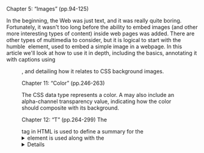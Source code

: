 Chapter 5: “Images” (pp.94-125)

In the beginning, the Web was just text, and it was really quite boring. Fortunately, it wasn't too long before the ability to embed images (and other more interesting types of content) inside web pages was added. There are other types of multimedia to consider, but it is logical to start with the humble <img> element, used to embed a simple image in a webpage. In this article we'll look at how to use it in depth, including the basics, annotating it with captions using <figure>, and detailing how it relates to CSS background images.

Chapter 11: “Color” (pp.246-263)

The <color> CSS data type represents a color. A <color> may also include an alpha-channel transparency value, indicating how the color should composite with its background.



Chapter 12: “T” (pp.264-299)
The <summary> tag in HTML is used to define a summary for the <details> element. 

The <summary> element is used along with the <details> element and provides a summary visible to the user.
When the summary is clicked by the user, the content placed inside the <details> element becomes visible which was previously hidden.
The <summary> tag was added in HTML 5.
The <summary> tag requires both starting and ending tag.



https://www.geeksforgeeks.org/html-5-summary-tag/